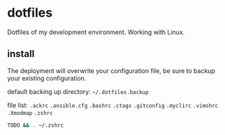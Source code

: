 # dotfiles

Dotfiles of my development environment. Working with Linux.

## install

The deployment will overwrite your configuration file, be sure to backup your existing configuration.

default backing up directory: `~/.dotfiles.backup`

file list:
`.ackrc`
`.ansible.cfg`
`.bashrc`
`.ctags`
`.gitconfig`
`.myclirc`
`.vimshrc`
`.Xmodmap`
`.zshrc`

```bash
TODO && . ~/.zshrc
```
